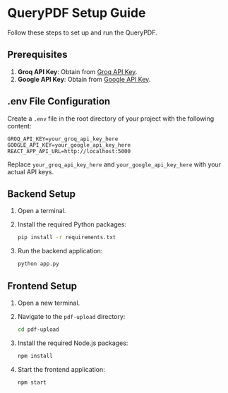 # QueryPDF Setup Guide

Follow these steps to set up and run the QueryPDF.

## Prerequisites

1. **Groq API Key**: Obtain from [Groq API Key](https://console.groq.com/playground).
2. **Google API Key**: Obtain from [Google API Key](https://ai.google.dev/gemini-api/docs/api-key).

## .env File Configuration

Create a `.env` file in the root directory of your project with the following content:

```plaintext
GROQ_API_KEY=your_groq_api_key_here
GOOGLE_API_KEY=your_google_api_key_here
REACT_APP_API_URL=http://localhost:5000
```

Replace `your_groq_api_key_here` and `your_google_api_key_here` with your actual API keys.

## Backend Setup

1. Open a terminal.
2. Install the required Python packages:

    ```sh
    pip install -r requirements.txt
    ```

3. Run the backend application:

    ```sh
    python app.py
    ```

## Frontend Setup

1. Open a new terminal.
2. Navigate to the `pdf-upload` directory:

    ```sh
    cd pdf-upload
    ```

3. Install the required Node.js packages:

    ```sh
    npm install
    ```

4. Start the frontend application:

    ```sh
    npm start
    ```

